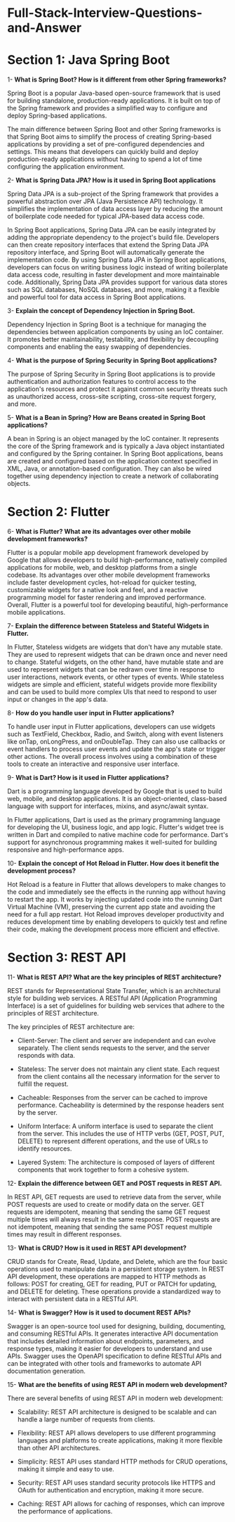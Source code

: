 # Full-Stack-Interview-Questions-and-Answer



# Section 1: Java Spring Boot


1- **What is Spring Boot? How is it different from other Spring frameworks?**

Spring Boot is a popular Java-based open-source framework that is used for building standalone, production-ready applications. It is built on top of the Spring framework and provides a simplified way to configure and deploy Spring-based applications.

The main difference between Spring Boot and other Spring frameworks is that Spring Boot aims to simplify the process of creating Spring-based applications by providing a set of pre-configured dependencies and settings. This means that developers can quickly build and deploy production-ready applications without having to spend a lot of time configuring the application environment.

2- **What is Spring Data JPA? How is it used in Spring Boot applications**

Spring Data JPA is a sub-project of the Spring framework that provides a powerful abstraction over JPA (Java Persistence API) technology. It simplifies the implementation of data access layer by reducing the amount of boilerplate code needed for typical JPA-based data access code.

In Spring Boot applications, Spring Data JPA can be easily integrated by adding the appropriate dependency to the project's build file. Developers can then create repository interfaces that extend the Spring Data JPA repository interface, and Spring Boot will automatically generate the implementation code.
By using Spring Data JPA in Spring Boot applications, developers can focus on writing business logic instead of writing boilerplate data access code, resulting in faster development and more maintainable code. Additionally, Spring Data JPA provides support for various data stores such as SQL databases, NoSQL databases, and more, making it a flexible and powerful tool for data access in Spring Boot applications.

3- **Explain the concept of Dependency Injection in Spring Boot.**

Dependency Injection in Spring Boot is a technique for managing the dependencies between application components by using an IoC container. It promotes better maintainability, testability, and flexibility by decoupling components and enabling the easy swapping of dependencies.

4- **What is the purpose of Spring Security in Spring Boot applications?**

The purpose of Spring Security in Spring Boot applications is to provide authentication and authorization features to control access to the application's resources and protect it against common security threats such as unauthorized access, cross-site scripting, cross-site request forgery, and more.

5- **What is a Bean in Spring? How are Beans created in Spring Boot applications?**

A bean in Spring is an object managed by the IoC container. It represents the core of the Spring framework and is typically a Java object instantiated and configured by the Spring container. In Spring Boot applications, beans are created and configured based on the application context specified in XML, Java, or annotation-based configuration. They can also be wired together using dependency injection to create a network of collaborating objects.


# Section 2: Flutter


6- **What is Flutter? What are its advantages over other mobile development frameworks?**

Flutter is a popular mobile app development framework developed by Google that allows developers to build high-performance, natively compiled applications for mobile, web, and desktop platforms from a single codebase. Its advantages over other mobile development frameworks include faster development cycles, hot-reload for quicker testing, customizable widgets for a native look and feel, and a reactive programming model for faster rendering and improved performance. Overall, Flutter is a powerful tool for developing beautiful, high-performance mobile applications.

7- **Explain the difference between Stateless and Stateful Widgets in Flutter.**

In Flutter, Stateless widgets are widgets that don't have any mutable state. They are used to represent widgets that can be drawn once and never need to change. Stateful widgets, on the other hand, have mutable state and are used to represent widgets that can be redrawn over time in response to user interactions, network events, or other types of events. While stateless widgets are simple and efficient, stateful widgets provide more flexibility and can be used to build more complex UIs that need to respond to user input or changes in the app's data.

8- **How do you handle user input in Flutter applications?**

To handle user input in Flutter applications, developers can use widgets such as TextField, Checkbox, Radio, and Switch, along with event listeners like onTap, onLongPress, and onDoubleTap. They can also use callbacks or event handlers to process user events and update the app's state or trigger other actions. The overall process involves using a combination of these tools to create an interactive and responsive user interface.

9- **What is Dart? How is it used in Flutter applications?**

Dart is a programming language developed by Google that is used to build web, mobile, and desktop applications. It is an object-oriented, class-based language with support for interfaces, mixins, and async/await syntax.

In Flutter applications, Dart is used as the primary programming language for developing the UI, business logic, and app logic. Flutter's widget tree is written in Dart and compiled to native machine code for performance. Dart's support for asynchronous programming makes it well-suited for building responsive and high-performance apps.

10- **Explain the concept of Hot Reload in Flutter. How does it benefit the development process?**

Hot Reload is a feature in Flutter that allows developers to make changes to the code and immediately see the effects in the running app without having to restart the app. It works by injecting updated code into the running Dart Virtual Machine (VM), preserving the current app state and avoiding the need for a full app restart. Hot Reload improves developer productivity and reduces development time by enabling developers to quickly test and refine their code, making the development process more efficient and effective.


# Section 3: REST API



11- **What is REST API? What are the key principles of REST architecture?**

REST stands for Representational State Transfer, which is an architectural style for building web services. A RESTful API (Application Programming Interface) is a set of guidelines for building web services that adhere to the principles of REST architecture.

The key principles of REST architecture are:

- Client-Server: The client and server are independent and can evolve separately. The client sends requests to the server, and the server responds with data.

- Stateless: The server does not maintain any client state. Each request from the client contains all the necessary information for the server to fulfill the request.

- Cacheable: Responses from the server can be cached to improve performance. Cacheability is determined by the response headers sent by the server.

- Uniform Interface: A uniform interface is used to separate the client from the server. This includes the use of HTTP verbs (GET, POST, PUT, DELETE) to represent different operations, and the use of URLs to identify resources.

- Layered System: The architecture is composed of layers of different components that work together to form a cohesive system.

12- **Explain the difference between GET and POST requests in REST API.**

In REST API, GET requests are used to retrieve data from the server, while POST requests are used to create or modify data on the server. GET requests are idempotent, meaning that sending the same GET request multiple times will always result in the same response. POST requests are not idempotent, meaning that sending the same POST request multiple times may result in different responses.

13- **What is CRUD? How is it used in REST API development?**

CRUD stands for Create, Read, Update, and Delete, which are the four basic operations used to manipulate data in a persistent storage system. In REST API development, these operations are mapped to HTTP methods as follows: POST for creating, GET for reading, PUT or PATCH for updating, and DELETE for deleting. These operations provide a standardized way to interact with persistent data in a RESTful API.

14- **What is Swagger? How is it used to document REST APIs?**

Swagger is an open-source tool used for designing, building, documenting, and consuming RESTful APIs. It generates interactive API documentation that includes detailed information about endpoints, parameters, and response types, making it easier for developers to understand and use APIs. Swagger uses the OpenAPI specification to define RESTful APIs and can be integrated with other tools and frameworks to automate API documentation generation.

15- **What are the benefits of using REST API in modern web development?**

There are several benefits of using REST API in modern web development:

- Scalability: REST API architecture is designed to be scalable and can handle a large number of requests from clients.

- Flexibility: REST API allows developers to use different programming languages and platforms to create applications, making it more flexible than other API architectures.

- Simplicity: REST API uses standard HTTP methods for CRUD operations, making it simple and easy to use.

- Security: REST API uses standard security protocols like HTTPS and OAuth for authentication and encryption, making it more secure.

- Caching: REST API allows for caching of responses, which can improve the performance of applications.









